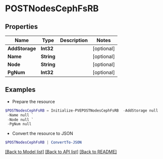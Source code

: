 # POSTNodesCephFsRB
## Properties

Name | Type | Description | Notes
------------ | ------------- | ------------- | -------------
**AddStorage** | **Int32** |  | [optional] 
**Name** | **String** |  | [optional] 
**Node** | **String** |  | [optional] 
**PgNum** | **Int32** |  | [optional] 

## Examples

- Prepare the resource
```powershell
$POSTNodesCephFsRB = Initialize-PVEPOSTNodesCephFsRB  -AddStorage null `
 -Name null `
 -Node null `
 -PgNum null
```

- Convert the resource to JSON
```powershell
$POSTNodesCephFsRB | ConvertTo-JSON
```

[[Back to Model list]](../README.md#documentation-for-models) [[Back to API list]](../README.md#documentation-for-api-endpoints) [[Back to README]](../README.md)

